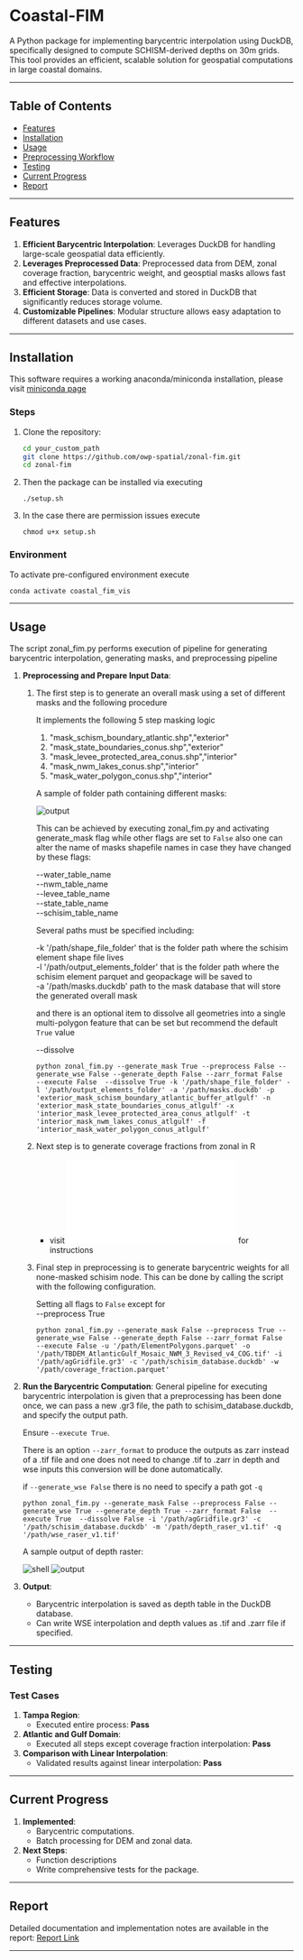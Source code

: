 # Coastal-FIM


A Python package for implementing barycentric interpolation using DuckDB, specifically designed to compute SCHISM-derived depths on 30m grids. This tool provides an efficient, scalable solution for geospatial computations in large coastal domains.


---


## Table of Contents


- [Features](#features)
- [Installation](#installation)
- [Usage](#usage)
- [Preprocessing Workflow](#preprocessing-workflow)
- [Testing](#testing)
- [Current Progress](#current-progress)
- [Report](#report)


---


## Features


1. **Efficient Barycentric Interpolation**: Leverages DuckDB for handling large-scale geospatial data efficiently.
2. **Leverages Preprocessed Data**: Preprocessed data from DEM, zonal coverage fraction, barycentric weight, and geosptial masks allows fast and effective interpolations.
3. **Efficient Storage**: Data is converted and stored in DuckDB that significantly reduces storage volume.
4. **Customizable Pipelines**: Modular structure allows easy adaptation to different datasets and use cases.


---


## Installation
This software requires a working anaconda/miniconda installation, please visit [miniconda page](https://docs.anaconda.com/miniconda/install/)


### Steps


1. Clone the repository:
   ```bash
   cd your_custom_path
   git clone https://github.com/owp-spatial/zonal-fim.git
   cd zonal-fim
   ```


2. Then the package can be installed via executing
    ```shell
    ./setup.sh
    ```


3. In the case there are permission issues execute
    ```shell
    chmod u+x setup.sh
    ```


### Environment


To activate pre-configured environment execute
```shell
conda activate coastal_fim_vis
```


---


## Usage
   The script zonal_fim.py performs execution of pipeline for generating barycentric interpolation, generating masks, and preprocessing pipeline
   
1. **Preprocessing and Prepare Input Data**:
   1. The first step is to generate an overall mask using a set of different masks and the following procedure
      
      It implements the following 5 step masking logic

      1. "mask_schism_boundary_atlantic.shp","exterior"
      2. "mask_state_boundaries_conus.shp","exterior"
      3. "mask_levee_protected_area_conus.shp","interior"
      4. "mask_nwm_lakes_conus.shp","interior"
      5. "mask_water_polygon_conus.shp","interior" 

      A sample of folder path containing different masks:

      ![output](assets/images/masks_zip.png)
      
      This can be achieved by executing zonal_fim.py and activating generate_mask flag while other flags are set to `False` also one can alter the name of masks shapefile names in case they have changed by these flags:

      --water_table_name <br>
      --nwm_table_name <br>
      --levee_table_name <br>
      --state_table_name <br>
      --schisim_table_name <br>

      Several paths must be specified including:

      -k '/path/shape_file_folder' that is the folder path where the schisim element shape file lives <br>
      -l '/path/output_elements_folder' that is the folder path where the schisim element parquet and geopackage will be saved to <br>
      -a '/path/masks.duckdb' path to the mask database that will store the generated overall mask <br>

      and there is an optional item to dissolve all geometries into a single multi-polygon feature that can be set but recommend the default `True` value

      --dissolve

      ```shell
      python zonal_fim.py --generate_mask True --preprocess False --generate_wse False --generate_depth False --zarr_format False  --execute False  --dissolve True -k '/path/shape_file_folder' -l '/path/output_elements_folder' -a '/path/masks.duckdb' -p 'exterior_mask_schism_boundary_atlantic_buffer_atlgulf' -n 'exterior_mask_state_boundaries_conus_atlgulf' -x 'interior_mask_levee_protected_area_conus_atlgulf' -t 'interior_mask_nwm_lakes_conus_atlgulf' -f 'interior_mask_water_polygon_conus_atlgulf'
      ```
     
   2. Next step is to generate coverage fractions from zonal in R
      - visit ![preprocessing folder](preprocesing/README.md) for instructions

   3. Final step in preprocessing is to generate barycentric weights for all none-masked schisim node. This can be done by calling the script with the following configuration.

      Setting all flags to `False` except for <br>
      --preprocess True <br>
     
      ```shell
      python zonal_fim.py --generate_mask False --preprocess True --generate_wse False --generate_depth False --zarr_format False  --execute False -u '/path/ElementPolygons.parquet' -o '/path/TBDEM_AtlanticGulf_Mosaic_NWM_3_Revised_v4_COG.tif' -i '/path/agGridfile.gr3' -c '/path/schisim_database.duckdb' -w '/path/coverage_fraction.parquet'
      ```
   
2. **Run the Barycentric Computation**:
    General pipeline for executing barycentric interpolation is given that a preprocessing has been done once, we can pass a new .gr3 file, the path to schisim_database.duckdb, and specify the output path. 

    Ensure `--execute True`.
    
    There is an option `--zarr_format` to produce the outputs as zarr instead of a .tif file and one does not need to change .tif to .zarr in depth and wse inputs this conversion will be done automatically.  
    
    if `--generate_wse False` there is no need to specify a path got `-q`

    ```shell
    python zonal_fim.py --generate_mask False --preprocess False --generate_wse True --generate_depth True --zarr_format False  --execute True  --dissolve False -i '/path/agGridfile.gr3' -c '/path/schisim_database.duckdb' -m '/path/depth_raser_v1.tif' -q '/path/wse_raser_v1.tif'
    ```
    A sample output of depth raster:

    ![shell](assets/images/execution.png)
    ![output](assets/images/depth_output.png)

3. **Output**:
   - Barycentric interpolation is saved as depth table in the DuckDB database.
   - Can write WSE interpolation and depth values as .tif and .zarr file if specified. 

---

## Testing


### Test Cases


1. **Tampa Region**:
   - Executed entire process: **Pass**
2. **Atlantic and Gulf Domain**:
   - Executed all steps except coverage fraction interpolation: **Pass**
3. **Comparison with Linear Interpolation**:
   - Validated results against linear interpolation: **Pass**


---


## Current Progress


1. **Implemented**:
   - Barycentric computations.
   - Batch processing for DEM and zonal data.
2. **Next Steps**:
   - Function descriptions
   - Write comprehensive tests for the package.

---

## Report

Detailed documentation and implementation notes are available in the report:
[Report Link](https://docs.google.com/document/d/1DoPeE0IRVHkjqabqTUaX5aWCnPZn9Mdv/edit?usp=sharing&ouid=110666552849114372265&rtpof=true&sd=true)


---

